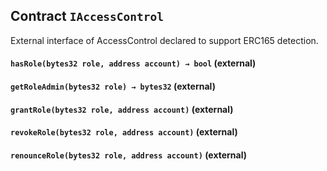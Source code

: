 ## Contract `IAccessControl`



External interface of AccessControl declared to support ERC165 detection.


#### `hasRole(bytes32 role, address account) → bool` (external)





#### `getRoleAdmin(bytes32 role) → bytes32` (external)





#### `grantRole(bytes32 role, address account)` (external)





#### `revokeRole(bytes32 role, address account)` (external)





#### `renounceRole(bytes32 role, address account)` (external)






